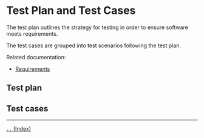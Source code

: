 # Test Plan and Test Cases

The test plan outlines the strategy for testing in order to
ensure software meets requirements.

The test cases are grouped into test scenarios following the test plan.

Related documentation:

- [Requirements](./requirements.md)



## Test plan



## Test cases


---

[`..` (Index)](./00-00-index.md)
